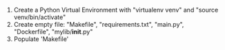 1. Create a Python Virtual Environment with "virtualenv venv" and "source venv/bin/activate"
2. Create empty file: "Makefile", "requirements.txt", "main.py", "Dockerfile", "mylib/__init__.py"
3. Populate 'Makefile'
